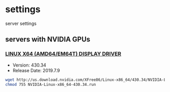 # settings
server settings


## servers with NVIDIA GPUs

### [LINUX X64 (AMD64/EM64T) DISPLAY DRIVER](https://www.nvidia.com/Download/driverResults.aspx/148589/en-us)
 * Version:	430.34
 * Release Date:	2019.7.9
```bash
wget http://us.download.nvidia.com/XFree86/Linux-x86_64/430.34/NVIDIA-Linux-x86_64-430.34.run
chmod 755 NVIDIA-Linux-x86_64-430.34.run 
```

